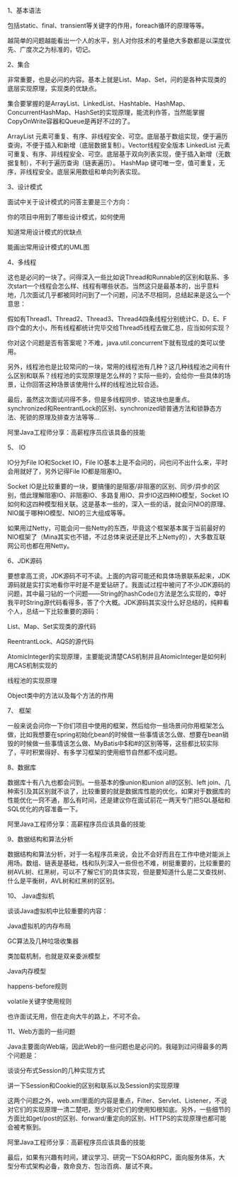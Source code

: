 1、基本语法

包括static、final、transient等关键字的作用，foreach循环的原理等等。

越简单的问题越能看出一个人的水平，别人对你技术的考量绝大多数都是以深度优先、广度次之为标准的，切记。


2、集合

非常重要，也是必问的内容。基本上就是List、Map、Set，问的是各种实现类的底层实现原理，实现类的优缺点。

集合要掌握的是ArrayList、LinkedList、Hashtable、HashMap、ConcurrentHashMap、HashSet的实现原理，能流利作答，当然能掌握CopyOnWrite容器和Queue是再好不过的了。

ArrayList 元素可重复、有序、非线程安全、可空。底层基于数组实现，便于遍历查询，不便于插入和新增（底层数据复制）。Vector线程安全版本
LinkedList 元素可重复、有序、非线程安全、可空。底层基于双向列表实现，便于插入新增（无数据复制），不利于遍历查询（链表遍历）。
HashMap 键可唯一空，值可重复，无序，非线程安全。底层采用数组和单向列表实现。


3、设计模式

面试中关于设计模式的问答主要是三个方向：

你的项目中用到了哪些设计模式，如何使用

知道常用设计模式的优缺点

能画出常用设计模式的UML图


4、多线程

这也是必问的一块了。问得深入一些比如说Thread和Runnable的区别和联系、多次start一个线程会怎么样、线程有哪些状态。当然这只是最基本的，出乎意料地，几次面试几乎都被同时问到了一个问题，问法不尽相同，总结起来是这么一个意思：

假如有Thread1、Thread2、Thread3、Thread4四条线程分别统计C、D、E、F四个盘的大小，所有线程都统计完毕交给Thread5线程去做汇总，应当如何实现？

你对这个问题是否有答案呢？不难，java.util.concurrent下就有现成的类可以使用。

另外，线程池也是比较常问的一块，常用的线程池有几种？这几种线程池之间有什么区别和联系？线程池的实现原理是怎么样的？实际一些的，会给你一些具体的场景，让你回答这种场景该使用什么样的线程池比较合适。

最后，虽然这次面试问得不多，但是多线程同步、锁这块也是重点。synchronized和ReentrantLock的区别、synchronized锁普通方法和锁静态方法、死锁的原理及排查方法等等...

阿里Java工程师分享：高薪程序员应该具备的技能


5、 IO

IO分为File IO和Socket IO，File IO基本上是不会问的，问也问不出什么来，平时会用就好了，另外记得File IO都是阻塞IO。

Socket IO是比较重要的一块，要搞懂的是阻塞/非阻塞的区别、同步/异步的区别，借此理解阻塞IO、非阻塞IO、多路复用IO、异步IO这四种IO模型，Socket IO如何和这四种模型相关联。这是基本一些的，深入一些的话，就会问NIO的原理、NIO属于哪种IO模型、NIO的三大组成等等。

如果用过Netty，可能会问一些Netty的东西，毕竟这个框架基本属于当前最好的NIO框架了（Mina其实也不错，不过总体来说还是比不上Netty的），大多数互联网公司也都在用Netty。


6、JDK源码

要想拿高工资，JDK源码不可不读。上面的内容可能还和具体场景联系起来，JDK源码就是实打实地看你平时是不是爱钻研了。我面试过程中被问了不少JDK源码的问题，其中最刁钻的一个问题——String的hashCode()方法是怎么实现的，幸好我平时String源代码看得多，答了个大概。JDK源码其实没什么好总结的，纯粹看个人，总结一下比较重要的源码：

List、Map、Set实现类的源代码

ReentrantLock、AQS的源代码

AtomicInteger的实现原理，主要能说清楚CAS机制并且AtomicInteger是如何利用CAS机制实现的

线程池的实现原理

Object类中的方法以及每个方法的作用


7、 框架

一般来说会问你一下你们项目中使用的框架，然后给你一些场景问你用框架怎么做，比如我想要在spring初始化bean的时候做一些事情该怎么做、想要在bean销毁的时候做一些事情该怎么做、MyBatis中$和#的区别等等，这些都比较实际了，平时积累得好、有多学习框架的使用细节自然都不成问题。

8、数据库

数据库十有八九也都会问到。一些基本的像union和union all的区别、left join、几种索引及其区别就不谈了，比较重要的就是数据库性能的优化，如果对于数据库的性能优化一窍不通，那么有时间，还是建议你在面试前花一两天专门把SQL基础和SQL优化的内容准备一下。

阿里Java工程师分享：高薪程序员应该具备的技能


9、数据结构和算法分析

数据结构和算法分析，对于一名程序员来说，会比不会好而且在工作中绝对能派上用场。数组、链表是基础，栈和队列深入一些但也不难，树挺重要的，比较重要的树AVL树、红黑树，可以不了解它们的具体实现，但是要知道什么是二叉查找树、什么是平衡树，AVL树和红黑树的区别。


10、 Java虚拟机

谈谈Java虚拟机中比较重要的内容：

Java虚拟机的内存布局

GC算法及几种垃圾收集器

类加载机制，也就是双亲委派模型

Java内存模型

happens-before规则

volatile关键字使用规则

也许面试无用，但在走向大牛的路上，不可不会。


11、Web方面的一些问题

Java主要面向Web端，因此Web的一些问题也是必问的。我碰到过问得最多的两个问题是：

谈谈分布式Session的几种实现方式

讲一下Session和Cookie的区别和联系以及Session的实现原理

这两个问题之外，web.xml里面的内容是重点，Filter、Servlet、Listener，不说对它们的实现原理一清二楚吧，至少能对它们的使用知根知底。另外，一些细节的方面比如get/post的区别、forward/重定向的区别、HTTPS的实现原理也都可能会被考察到。

阿里Java工程师分享：高薪程序员应该具备的技能

最后，如果有兴趣有时间，建议学习、研究一下SOA和RPC，面向服务体系，大型分布式架构必备，救命良方、包治百病、屡试不爽。

